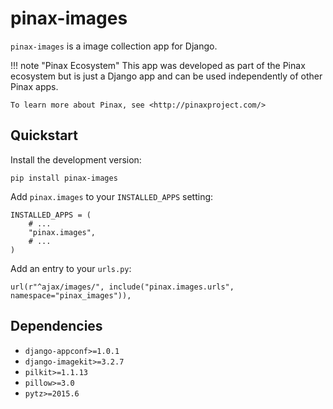 # pinax-images

`pinax-images` is a image collection app for Django.

!!! note "Pinax Ecosystem"
    This app was developed as part of the Pinax ecosystem but is just a Django app
    and can be used independently of other Pinax apps.

    To learn more about Pinax, see <http://pinaxproject.com/>


## Quickstart

Install the development version:

    pip install pinax-images

Add `pinax.images` to your `INSTALLED_APPS` setting:

    INSTALLED_APPS = (
        # ...
        "pinax.images",
        # ...
    )

Add an entry to your `urls.py`:

    url(r"^ajax/images/", include("pinax.images.urls", namespace="pinax_images")),


## Dependencies

* `django-appconf>=1.0.1`
* `django-imagekit>=3.2.7`
* `pilkit>=1.1.13`
* `pillow>=3.0`
* `pytz>=2015.6`

